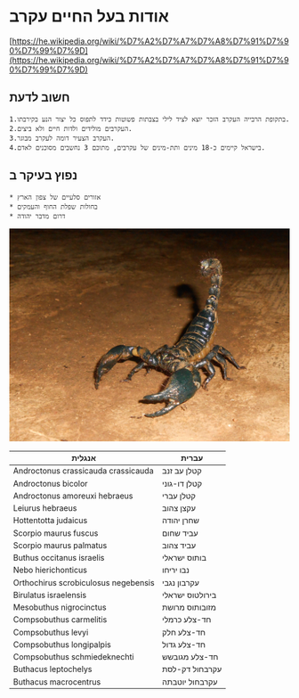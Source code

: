 # אודות בעל החיים עקרב
[https://he.wikipedia.org/wiki/%D7%A2%D7%A7%D7%A8%D7%91%D7%90%D7%99%D7%9D](https://he.wikipedia.org/wiki/%D7%A2%D7%A7%D7%A8%D7%91%D7%90%D7%99%D7%9D)
## חשוב לדעת
	1.בתקופת הרבייה העקרב הזכר יוצא לציד לילי בצבתות פשוטות כידד לתפוס כל יצור הנע בקירבתו.
	2.העקרבים מולידים ולדות חיים ולא ביצים.
	3.העקרב הצעיר דומה לעקרב מבוגר.
	4.בישראל קיימים כ-18 מינים ותת-מינים של עקרבים, מתוכם 3 נחשבים מסוכנים לאדם.
## נפוץ בעיקר ב
	* אזורים סלעיים של צפון הארץ
	* בחולות שפלת החוף והעמקים
	* דרום מדבר יהודה

![Scorpion](/images/Giant_forest_scorpion.jpg)

 אנגלית | עברית 
------------ | -------------
Androctonus crassicauda crassicauda | קטלן עב זנב
Androctonus bicolor | קטלן דו-גוני
Androctonus amoreuxi hebraeus | קטלן עברי
Leiurus hebraeus | עקצן צהוב
Hottentotta judaicus | שחרן יהודה
Scorpio maurus fuscus | עביד שחום
Scorpio maurus palmatus | עביד צהוב
Buthus occitanus israelis | בותוס ישראלי
Nebo hierichonticus | נבו יריחו
Orthochirus scrobiculosus negebensis | עקרבון נגבי
Birulatus israelensis | בירולטוס ישראלי
Mesobuthus nigrocinctus | מזובותוס מרושת
Compsobuthus carmelitis | חד-צלע כרמלי
Compsobuthus levyi | חד-צלע חלק
Compsobuthus longipalpis | חד-צלע גדול
Compsobuthus schmiedeknechti | חד-צלע מגובשש
Buthacus leptochelys | עקרבחול דק-לסת
Buthacus macrocentrus | עקרבחול יוטבתה
